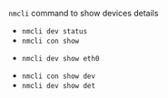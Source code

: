  `nmcli` command to show devices details
* `nmcli dev status`
* `nmcli con show`
+ `nmcli dev show eth0`
* `nmcli con show dev`
* `nmcli dev show det`
